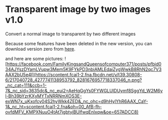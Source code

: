 # Transparent image by two images v1.0
Convert a normal image to transparent by two different images

Because some features have been deleted in the new version, you can download version zero from [here](http://www.mediafire.com/file/zy4teu5v14uf7ls). 



and here are some pictures: ![https://facebook.com/FamilyKingsandQueensofcomputer371/posts/pfbid034AJYszDYamLVupw3Mem5K9FYkPD3nbiAMLEdaiZygWwkB8RhN2qc7V3AAX2bU5e4l](https://scontent.fcai1-2.fna.fbcdn.net/v/t39.30808-6/217040728_4277741138953792_8281676957718337046_n.png?_nc_cat=111&ccb=1-7&_nc_sid=3635dc&_nc_eui2=AeHqGgYs0FYWGLUlDUymf8SggYd_W2M6yl-Bh39bYzrKXyMYTxNRRNmXOS3E-exWN7x_uKxofcy04S2hyWkk4ZED&_nc_ohc=d9hHylYhR6AAX_CaY-1&_nc_ht=scontent.fcai1-2.fna&oh=00_AfB-fh-ovfdMFV_KMPXNuuO4tAt7jgbtyiBUlfwqEnlxqw&oe=657ADCC8)

